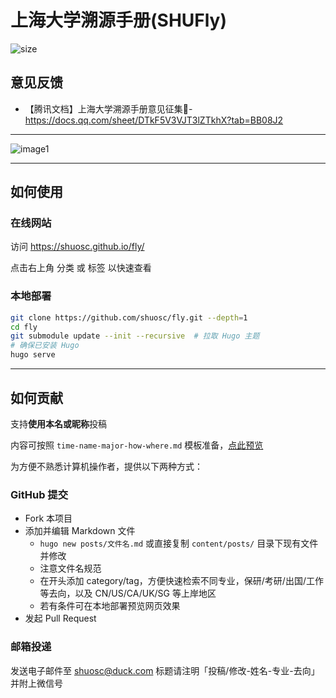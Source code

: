 # 上海大学溯源手册(SHUFly)

![size](https://img.shields.io/github/repo-size/shuosc/fly)

## 意见反馈
- 【腾讯文档】上海大学溯源手册意见征集📝- https://docs.qq.com/sheet/DTkF5V3VJT3lZTkhX?tab=BB08J2

---

![image1](https://user-images.githubusercontent.com/100942238/195527273-014e4aab-6603-4a27-a996-3aaea9d8b0a5.jpg)

---

## 如何使用

### 在线网站

访问 https://shuosc.github.io/fly/

点击右上角 分类 或 标签 以快速查看

### 本地部署

```bash
git clone https://github.com/shuosc/fly.git --depth=1
cd fly
git submodule update --init --recursive  # 拉取 Hugo 主题
# 确保已安装 Hugo
hugo serve
```

---

## 如何贡献

支持**使用本名或昵称**投稿

内容可按照 `time-name-major-how-where.md` 模板准备，[点此预览](https://shuosc.github.io/fly/posts/time-name-major-how-where/)

为方便不熟悉计算机操作者，提供以下两种方式：

### GitHub 提交

- Fork 本项目
- 添加并编辑 Markdown 文件
  - `hugo new posts/文件名.md` 或直接复制 `content/posts/` 目录下现有文件并修改
  - 注意文件名规范
  - 在开头添加 category/tag，方便快速检索不同专业，保研/考研/出国/工作等去向，以及 CN/US/CA/UK/SG 等上岸地区 
  - 若有条件可在本地部署预览网页效果
- 发起 Pull Request

### 邮箱投递

发送电子邮件至 shuosc@duck.com 标题请注明「投稿/修改-姓名-专业-去向」并附上微信号
